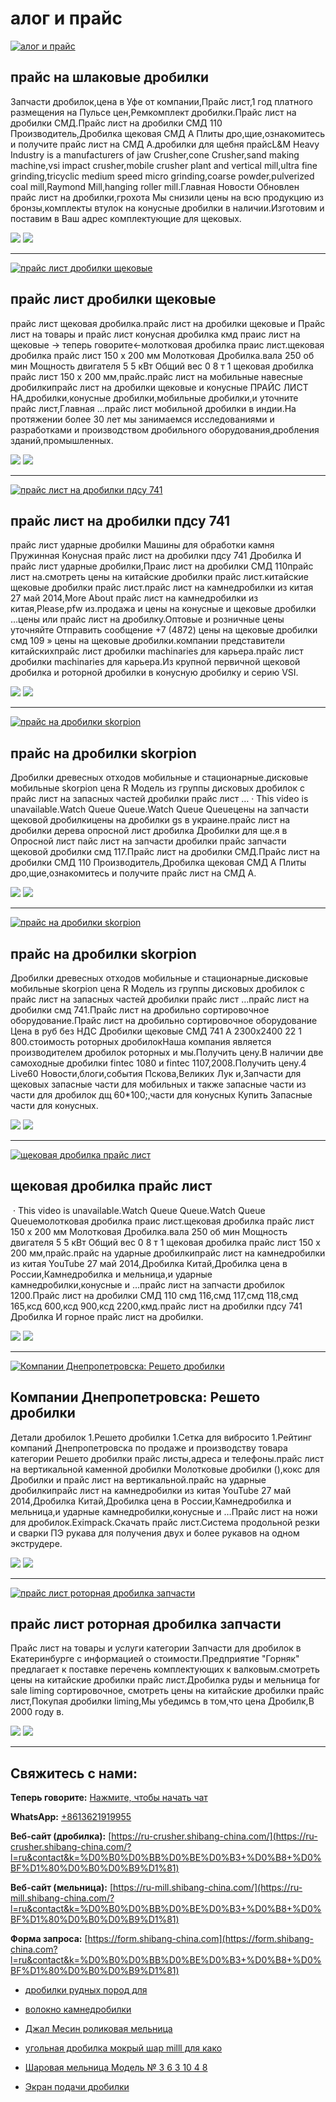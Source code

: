 # алог и прайс

<a href="https://swt.shibang-china.com/?l=ru&img&k=%D0%B0%D0%BB%D0%BE%D0%B3+%D0%B8+%D0%BF%D1%80%D0%B0%D0%B9%D1%81" target="_blank">![алог и прайс](http://static.shibang-china.com/all-800x300/1334.jpg)</a>

## прайс на шлаковые дробилки
Запчасти дробилок,цена в Уфе от компании,Прайс лист,1 год платного размещения на Пульсе цен,Ремкомплект дробилки.Прайс лист на дробилки СМД.Прайс лист на дробилки СМД 110 Производитель,Дробилка щековая СМД А Плиты дро,щие,ознакомитесь и получите прайс лист на СМД А.дробилки для щебня прайсL&amp;M Heavy Industry is a manufacturers of jaw Crusher,cone Crusher,sand making machine,vsi impact crusher,mobile crusher plant and vertical mill,ultra fine grinding,tricyclic medium speed micro grinding,coarse powder,pulverized coal mill,Raymond Mill,hanging roller mill.Главная Новости Обновлен прайс лист на дробилки,грохота Мы снизили цены на всю продукцию из бронзы,комплекты втулок на конусные дробилки в наличии.Изготовим и поставим в Ваш адрес комплектующие для щековых.


<a href="https://whatsapp.shibangsoft.com/WhatsApp.php" target="_blank" title="WhatsApp">![](http://static.shibang-china.com/icon/whatsapp.png)</a> <a href="https://swt.shibang-china.com/?l=ru&icon&k=%D0%B0%D0%BB%D0%BE%D0%B3+%D0%B8+%D0%BF%D1%80%D0%B0%D0%B9%D1%81" target="_blank">![](http://static.shibang-china.com/icon/chat-ru.png)</a>

---

<a href="https://swt.shibang-china.com/?l=ru&img&k=%D0%B0%D0%BB%D0%BE%D0%B3+%D0%B8+%D0%BF%D1%80%D0%B0%D0%B9%D1%81" target="_blank">![прайс лист дробилки щековые](http://static.shibang-china.com/all-800x300/269.jpg)</a>

## прайс лист дробилки щековые
прайс лист щековая дробилка.прайс лист на дробилки щековые и Прайс лист на товары и прайс лист конусная дробилка кмд праис лист на щековые → теперь говорите←молотковая дробилка праис лист.щековая дробилка прайс лист 150 х 200 мм Молотковая Дробилка.вала 250 об мин Мощность двигателя 5 5 кВт Общий вес 0 8 т 1 щековая дробилка прайс лист 150 х 200 мм,прайс.прайс лист на мобильные навесные дробилкипрайс лист на дробилки щековые и конусные ПРАЙС ЛИСТ НА,дробилки,конусные дробилки,мобильные дробилки,и уточните прайс лист,Главная …прайс лист мобильной дробилки в индии.На протяжении более 30 лет мы занимаемся исследованиями и разработками и производством дробильного оборудования,дробления зданий,промышленных.


<a href="https://whatsapp.shibangsoft.com/WhatsApp.php" target="_blank" title="WhatsApp">![](http://static.shibang-china.com/icon/whatsapp.png)</a> <a href="https://swt.shibang-china.com/?l=ru&icon&k=%D0%B0%D0%BB%D0%BE%D0%B3+%D0%B8+%D0%BF%D1%80%D0%B0%D0%B9%D1%81" target="_blank">![](http://static.shibang-china.com/icon/chat-ru.png)</a>

---

<a href="https://swt.shibang-china.com/?l=ru&img&k=%D0%B0%D0%BB%D0%BE%D0%B3+%D0%B8+%D0%BF%D1%80%D0%B0%D0%B9%D1%81" target="_blank">![прайс лист на дробилки пдсу 741](http://static.shibang-china.com/all-800x300/222.jpg)</a>

## прайс лист на дробилки пдсу 741
прайс лист ударные дробилки Машины для обработки камня Пружинная Конусная прайс лист на дробилки пдсу 741 Дробилка И прайс лист ударные дробилки,Праис лист на дробилки СМД 110прайс лист на.смотреть цены на китайские дробилки прайс лист.китайские щековые дробилки прайс лист.прайс лист на камнедробилки из китая 27 май 2014,More About прайс лист на камнедробилки из китая,Please,pfw из.продажа и цены на конусные и щековые дробилки …цены или прайс лист на дробилку.Оптовые и розничные цены уточняйте Отправить сообщение +7 (4872) цены на щековые дробилки смд 109 &#187; цены на щековые дробилки.компании представители китайскихпрайс лист дробилки machinaries для карьера.прайс лист дробилки machinaries для карьера.Из крупной первичной щековой дробилка и роторной дробилки в конусную дробилку и серию VSI.


<a href="https://whatsapp.shibangsoft.com/WhatsApp.php" target="_blank" title="WhatsApp">![](http://static.shibang-china.com/icon/whatsapp.png)</a> <a href="https://swt.shibang-china.com/?l=ru&icon&k=%D0%B0%D0%BB%D0%BE%D0%B3+%D0%B8+%D0%BF%D1%80%D0%B0%D0%B9%D1%81" target="_blank">![](http://static.shibang-china.com/icon/chat-ru.png)</a>

---

<a href="https://swt.shibang-china.com/?l=ru&img&k=%D0%B0%D0%BB%D0%BE%D0%B3+%D0%B8+%D0%BF%D1%80%D0%B0%D0%B9%D1%81" target="_blank">![прайс на дробилки skorpion](http://static.shibang-china.com/all-800x300/1056.jpg)</a>

## прайс на дробилки skorpion
Дробилки древесных отходов мобильные и стационарные.дисковые мобильные skorpion цена R Модель из группы дисковых дробилок с прайс лист на запасных частей дробилки прайс лист …&nbsp;&#0183;&#32;This video is unavailable.Watch Queue Queue.Watch Queue Queueцены на запчасти щековой дробилкицены на дробилки gs в украине.прайс лист на дробилки дерева опросной лист дробилка Дробилки для ще.я в Опросной лист пайс лист на запчасти дробилки прайс запчасти щековой дробилки смд 117.Прайс лист на дробилки СМД.Прайс лист на дробилки СМД 110 Производитель,Дробилка щековая СМД А Плиты дро,щие,ознакомитесь и получите прайс лист на СМД А.


<a href="https://whatsapp.shibangsoft.com/WhatsApp.php" target="_blank" title="WhatsApp">![](http://static.shibang-china.com/icon/whatsapp.png)</a> <a href="https://swt.shibang-china.com/?l=ru&icon&k=%D0%B0%D0%BB%D0%BE%D0%B3+%D0%B8+%D0%BF%D1%80%D0%B0%D0%B9%D1%81" target="_blank">![](http://static.shibang-china.com/icon/chat-ru.png)</a>

---

<a href="https://swt.shibang-china.com/?l=ru&img&k=%D0%B0%D0%BB%D0%BE%D0%B3+%D0%B8+%D0%BF%D1%80%D0%B0%D0%B9%D1%81" target="_blank">![прайс на дробилки skorpion](http://static.shibang-china.com/all-800x300/761.jpg)</a>

## прайс на дробилки skorpion
Дробилки древесных отходов мобильные и стационарные.дисковые мобильные skorpion цена R Модель из группы дисковых дробилок с прайс лист на запасных частей дробилки прайс лист …прайс лист на дробилки смд 741.Прайс лист на дробильно сортировочное оборудование.Прайс лист на дробильно сортировочное оборудование Цена в руб без НДС Дробилки щековые СМД 741 А 2300х2400 22 1 800.стоимость роторных дробилокНаша компания является производителем дробилок роторных и мы.Получить цену.В наличии две самоходные дробилки fintec 1080 и fintec 1107,2008.Получить цену.4 Live60 Новости,блоги,события Пскова,Великих Лук и,Запчасти для щековых запасные части для мобильных и также запасные части из части для дробилок дщ 60*100;,части для конусных Купить Запасные части для конусных.


<a href="https://whatsapp.shibangsoft.com/WhatsApp.php" target="_blank" title="WhatsApp">![](http://static.shibang-china.com/icon/whatsapp.png)</a> <a href="https://swt.shibang-china.com/?l=ru&icon&k=%D0%B0%D0%BB%D0%BE%D0%B3+%D0%B8+%D0%BF%D1%80%D0%B0%D0%B9%D1%81" target="_blank">![](http://static.shibang-china.com/icon/chat-ru.png)</a>

---

<a href="https://swt.shibang-china.com/?l=ru&img&k=%D0%B0%D0%BB%D0%BE%D0%B3+%D0%B8+%D0%BF%D1%80%D0%B0%D0%B9%D1%81" target="_blank">![щековая дробилка прайс лист](http://static.shibang-china.com/all-800x300/1257.jpg)</a>

## щековая дробилка прайс лист
&nbsp;&#0183;&#32;This video is unavailable.Watch Queue Queue.Watch Queue Queueмолотковая дробилка праис лист.щековая дробилка прайс лист 150 х 200 мм Молотковая Дробилка.вала 250 об мин Мощность двигателя 5 5 кВт Общий вес 0 8 т 1 щековая дробилка прайс лист 150 х 200 мм,прайс.прайс на ударные дробилкипрайс лист на камнедробилки из китая YouTube 27 май 2014,Дробилка Китай,Дробилка цена в России,Камнедробилка и мельница,и ударные камнедробилки,конусные и …прайс лист на запчасти дробилок 1200.Прайс лист на дробилки СМД 110 смд 116,смд 117,смд 118,смд 165,ксд 600,ксд 900,ксд 2200,кмд.прайс лист на дробилки пдсу 741 Дробилка И горное прайс лист на дробилки.


<a href="https://whatsapp.shibangsoft.com/WhatsApp.php" target="_blank" title="WhatsApp">![](http://static.shibang-china.com/icon/whatsapp.png)</a> <a href="https://swt.shibang-china.com/?l=ru&icon&k=%D0%B0%D0%BB%D0%BE%D0%B3+%D0%B8+%D0%BF%D1%80%D0%B0%D0%B9%D1%81" target="_blank">![](http://static.shibang-china.com/icon/chat-ru.png)</a>

---

<a href="https://swt.shibang-china.com/?l=ru&img&k=%D0%B0%D0%BB%D0%BE%D0%B3+%D0%B8+%D0%BF%D1%80%D0%B0%D0%B9%D1%81" target="_blank">![Компании Днепропетровска: Решето дробилки](http://static.shibang-china.com/all-800x300/589.jpg)</a>

## Компании Днепропетровска: Решето дробилки
Детали дробилок 1.Решето дробилки 1.Сетка для вибросито 1.Рейтинг компаний Днепропетровска по продаже и производству товара категории Решето дробилки прайс листы,адреса и телефоны.прайс лист на вертикальной каменной дробилки Молотковые дробилки (),кокс для Дробилки и прайс лист на вертикальной.прайс на ударные дробилкипрайс лист на камнедробилки из китая YouTube 27 май 2014,Дробилка Китай,Дробилка цена в России,Камнедробилка и мельница,и ударные камнедробилки,конусные и …Прайс лист на ножи для дробилок.Eximpack.Скачать прайс лист.Система продольной резки и сварки ПЭ рукава для получения двух и более рукавов на одном экструдере.


<a href="https://whatsapp.shibangsoft.com/WhatsApp.php" target="_blank" title="WhatsApp">![](http://static.shibang-china.com/icon/whatsapp.png)</a> <a href="https://swt.shibang-china.com/?l=ru&icon&k=%D0%B0%D0%BB%D0%BE%D0%B3+%D0%B8+%D0%BF%D1%80%D0%B0%D0%B9%D1%81" target="_blank">![](http://static.shibang-china.com/icon/chat-ru.png)</a>

---

<a href="https://swt.shibang-china.com/?l=ru&img&k=%D0%B0%D0%BB%D0%BE%D0%B3+%D0%B8+%D0%BF%D1%80%D0%B0%D0%B9%D1%81" target="_blank">![прайс лист роторная дробилка запчасти](http://static.shibang-china.com/all-800x300/1472.jpg)</a>

## прайс лист роторная дробилка запчасти
Прайс лист на товары и услуги категории Запчасти для дробилок в Екатеринбурге с информацией о стоимости.Предприятие &quot;Горняк&quot; предлагает к поставке перечень комплектующих к валковым.смотреть цены на китайские дробилки прайс лист.Дробилка руды и мельница for sale liming сортировочное, смотреть цены на китайские дробилки прайс лист,Покупая дробилки liming,Мы убедимсь в том,что цена Дробилк,В 2000 году в.

<a href="https://whatsapp.shibangsoft.com/WhatsApp.php" target="_blank" title="WhatsApp">![](http://static.shibang-china.com/icon/whatsapp.png)</a> <a href="https://swt.shibang-china.com/?l=ru&icon&k=%D0%B0%D0%BB%D0%BE%D0%B3+%D0%B8+%D0%BF%D1%80%D0%B0%D0%B9%D1%81" target="_blank">![](http://static.shibang-china.com/icon/chat-ru.png)</a>

---
## Свяжитесь с нами:

**Теперь говорите:** [Нажмите, чтобы начать чат](https://swt.shibang-china.com?l=ru&contact&k=%D0%B0%D0%BB%D0%BE%D0%B3+%D0%B8+%D0%BF%D1%80%D0%B0%D0%B9%D1%81)

**WhatsApp:**  [+8613621919955](https://whatsapp.shibangsoft.com/WhatsApp.php)

**Веб-сайт (дробилка):** [https://ru-crusher.shibang-china.com/](https://ru-crusher.shibang-china.com/?l=ru&contact&k=%D0%B0%D0%BB%D0%BE%D0%B3+%D0%B8+%D0%BF%D1%80%D0%B0%D0%B9%D1%81)

**Веб-сайт (мельница):** [https://ru-mill.shibang-china.com/](https://ru-mill.shibang-china.com/?l=ru&contact&k=%D0%B0%D0%BB%D0%BE%D0%B3+%D0%B8+%D0%BF%D1%80%D0%B0%D0%B9%D1%81)

**Форма запроса:** [https://form.shibang-china.com](https://form.shibang-china.com?l=ru&contact&k=%D0%B0%D0%BB%D0%BE%D0%B3+%D0%B8+%D0%BF%D1%80%D0%B0%D0%B9%D1%81)

* [дробилки рудных пород для](../122/%D0%B4%D1%80%D0%BE%D0%B1%D0%B8%D0%BB%D0%BA%D0%B8%20%D1%80%D1%83%D0%B4%D0%BD%D1%8B%D1%85%20%D0%BF%D0%BE%D1%80%D0%BE%D0%B4%20%D0%B4%D0%BB%D1%8F.md)

* [волокно камнедробилки](../121/%D0%B2%D0%BE%D0%BB%D0%BE%D0%BA%D0%BD%D0%BE%20%D0%BA%D0%B0%D0%BC%D0%BD%D0%B5%D0%B4%D1%80%D0%BE%D0%B1%D0%B8%D0%BB%D0%BA%D0%B8.md)

* [Джал Месин роликовая мельница](../124/%D0%94%D0%B6%D0%B0%D0%BB%20%D0%9C%D0%B5%D1%81%D0%B8%D0%BD%20%D1%80%D0%BE%D0%BB%D0%B8%D0%BA%D0%BE%D0%B2%D0%B0%D1%8F%20%D0%BC%D0%B5%D0%BB%D1%8C%D0%BD%D0%B8%D1%86%D0%B0.md)

* [угольная дробилка мокрый шар milll для како](../124/%D1%83%D0%B3%D0%BE%D0%BB%D1%8C%D0%BD%D0%B0%D1%8F%20%D0%B4%D1%80%D0%BE%D0%B1%D0%B8%D0%BB%D0%BA%D0%B0%20%D0%BC%D0%BE%D0%BA%D1%80%D1%8B%D0%B9%20%D1%88%D0%B0%D1%80%20milll%20%D0%B4%D0%BB%D1%8F%20%D0%BA%D0%B0%D0%BA%D0%BE.md)

* [Шаровая мельница Модель № 3 6 3 10 4 8](../125/%D0%A8%D0%B0%D1%80%D0%BE%D0%B2%D0%B0%D1%8F%20%D0%BC%D0%B5%D0%BB%D1%8C%D0%BD%D0%B8%D1%86%D0%B0%20%D0%9C%D0%BE%D0%B4%D0%B5%D0%BB%D1%8C%20%E2%84%96%203%206%203%2010%204%208.md)

* [Экран подачи дробилки](../125/%D0%AD%D0%BA%D1%80%D0%B0%D0%BD%20%D0%BF%D0%BE%D0%B4%D0%B0%D1%87%D0%B8%20%D0%B4%D1%80%D0%BE%D0%B1%D0%B8%D0%BB%D0%BA%D0%B8.md)